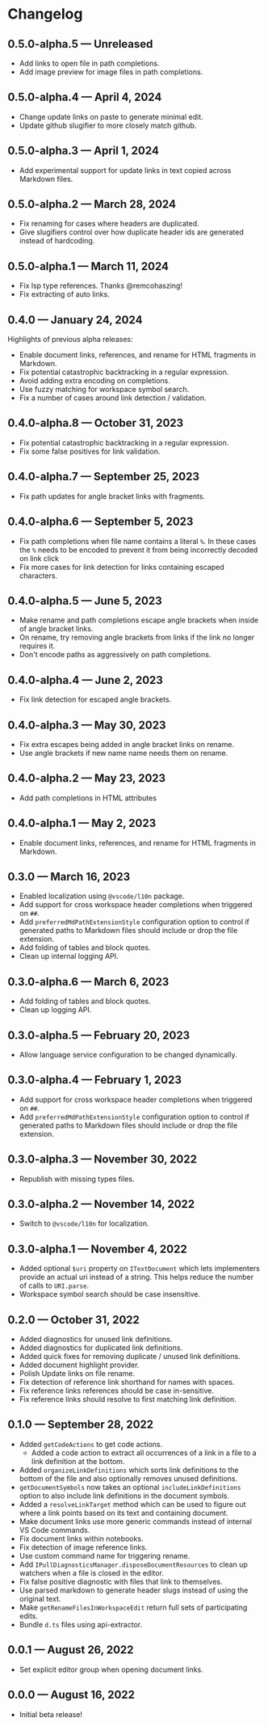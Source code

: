 # Changelog

## 0.5.0-alpha.5 — Unreleased
- Add links to open file in path completions.
- Add image preview for image files in path completions.

## 0.5.0-alpha.4 — April 4, 2024
- Change update links on paste to generate minimal edit.
- Update github slugifier to more closely match github. 

## 0.5.0-alpha.3 — April 1, 2024
- Add experimental support for update links in text copied across Markdown files.

## 0.5.0-alpha.2 — March 28, 2024
- Fix renaming for cases where headers are duplicated.
- Give slugifiers control over how duplicate header ids are generated instead of hardcoding.

## 0.5.0-alpha.1 — March 11, 2024
- Fix lsp type references. Thanks @remcohaszing!
- Fix extracting of auto links.

## 0.4.0 — January 24, 2024
Highlights of previous alpha releases:

- Enable document links, references, and rename for HTML fragments in Markdown.
- Fix potential catastrophic backtracking in a regular expression.
- Avoid adding extra encoding on completions.
- Use fuzzy matching for workspace symbol search.
- Fix a number of cases around link detection / validation.

## 0.4.0-alpha.8 — October 31, 2023
- Fix potential catastrophic backtracking in a regular expression.
- Fix some false positives for link validation.

## 0.4.0-alpha.7 — September 25, 2023
- Fix path updates for angle bracket links with fragments.

## 0.4.0-alpha.6 — September 5, 2023
- Fix path completions when file name contains a literal `%`. In these cases the `%` needs to be encoded to prevent it from being incorrectly decoded on link click
- Fix more cases for link detection for links containing escaped characters.

## 0.4.0-alpha.5 — June 5, 2023
- Make rename and path completions escape angle brackets when inside of angle bracket links.
- On rename, try removing angle brackets from links if the link no longer requires it.
- Don't encode paths as aggressively on path completions.

## 0.4.0-alpha.4 — June 2, 2023
- Fix link detection for escaped angle brackets.

## 0.4.0-alpha.3 — May 30, 2023
- Fix extra escapes being added in angle bracket links on rename.
- Use angle brackets if new name name needs them on rename.

## 0.4.0-alpha.2 — May 23, 2023
- Add path completions in HTML attributes

## 0.4.0-alpha.1 — May 2, 2023
- Enable document links, references, and rename for HTML fragments in Markdown.

## 0.3.0 — March 16, 2023
- Enabled localization using `@vscode/l10n` package.
- Add support for cross workspace header completions when triggered on `##`.
- Add `preferredMdPathExtensionStyle` configuration option to control if generated paths to Markdown files should include or drop the file extension.
- Add folding of tables and block quotes.
- Clean up internal logging API.

## 0.3.0-alpha.6 — March 6, 2023
- Add folding of tables and block quotes.
- Clean up logging API.

## 0.3.0-alpha.5 — February 20, 2023
- Allow language service configuration to be changed dynamically. 

## 0.3.0-alpha.4 — February 1, 2023
- Add support for cross workspace header completions when triggered on `##`.
- Add `preferredMdPathExtensionStyle` configuration option to control if generated paths to Markdown files should include or drop the file extension.

## 0.3.0-alpha.3 — November 30, 2022
- Republish with missing types files.

## 0.3.0-alpha.2 — November 14, 2022
- Switch to `@vscode/l10n` for localization.

## 0.3.0-alpha.1 — November 4, 2022
- Added optional `$uri` property on `ITextDocument` which lets implementers provide an actual uri instead of a string. This helps reduce the number of calls to `URI.parse`.
- Workspace symbol search should be case insensitive.

## 0.2.0 — October 31, 2022
- Added diagnostics for unused link definitions.
- Added diagnostics for duplicated link definitions.
- Added quick fixes for removing duplicate / unused link definitions.
- Added document highlight provider.
- Polish Update links on file rename.
- Fix detection of reference link shorthand for names with spaces.
- Fix reference links references should be case in-sensitive.
- Fix reference links should resolve to first matching link definition.

## 0.1.0 — September 28, 2022
- Added `getCodeActions` to get code actions.
    - Added a code action to extract all occurrences of a link in a file to a link definition at the bottom.
- Added `organizeLinkDefinitions` which sorts link definitions to the bottom of the file and also optionally removes unused definitions.
- `getDocumentSymbols` now takes an optional `includeLinkDefinitions` option to also include link definitions in the document symbols.
- Added a `resolveLinkTarget` method which can be used to figure out where a link points based on its text and containing document.
- Make document links use more generic commands instead of internal VS Code commands.
- Fix document links within notebooks.
- Fix detection of image reference links.
- Use custom command name for triggering rename.
- Add `IPullDiagnosticsManager.disposeDocumentResources` to clean up watchers when a file is closed in the editor.
- Fix false positive diagnostic with files that link to themselves.
- Use parsed markdown to generate header slugs instead of using the original text.
- Make `getRenameFilesInWorkspaceEdit` return full sets of participating edits. 
- Bundle `d.ts` files using api-extractor.

## 0.0.1 — August 26, 2022
- Set explicit editor group when opening document links.

## 0.0.0 — August 16, 2022
- Initial beta release!
